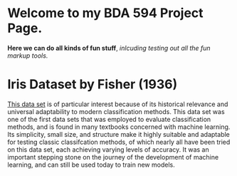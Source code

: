 # Welcome to my BDA 594 Project Page. 
**Here we can do all kinds of fun stuff**, _inlcuding testing out all the fun markup tools._

# Iris Dataset by Fisher (1936) 
[This data set](https://archive.ics.uci.edu/dataset/53/iris) is of particular interest because of its historical relevance and universal adaptability to modern classification methods. This data set was one of the first data sets that was employed to evaluate classification methods, and is found in many textbooks concerned with machine learning. Its simplicity, small size, and structure make it highly suitable and adaptable for testing classic classifcation methods, of which nearly all have been tried on this data set, each achieving varying levels of accuracy. It was an important stepping stone on the journey of the development of machine learning, and can still be used today to train new models. 
